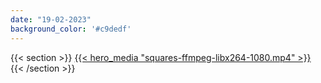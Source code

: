 ```yaml
---
date: "19-02-2023"
background_color: '#c9dedf'
---
```


{{< section >}}
    <a href="about">
        {{< hero_media "squares-ffmpeg-libx264-1080.mp4" >}}
    </a>
{{< /section >}}

<!-- {{< text_column >}}
# A Composer's Journey into AI-Generated Visuals

## Meet **Larkhall**: postclassical composer, prizewinning concert pianist, and creative coder. 

## Now meet his groundbreaking invention, **Otto**. 

## Otto is an AI system that understands music. As Larkhall performs, Otto creates live visuals that respond to his performances in real-time, creating a mesmerizing sensory experience for the audience. 



{{< /text_column >}} -->

<!-- {{< container >}}
    {{< link_button 
            style="margin-inline: auto; display: block;"
            url="about/" 
            text="Learn More" >}}
{{< /container >}} -->
